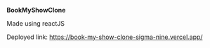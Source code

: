 **BookMyShowClone**

Made using reactJS

Deployed link: https://book-my-show-clone-sigma-nine.vercel.app/
